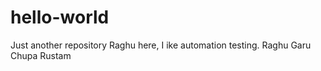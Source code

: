 # hello-world
Just another repository
Raghu here, I ike automation testing.
Raghu Garu
Chupa Rustam
